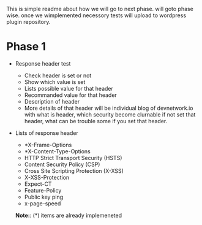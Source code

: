 This is simple readme about how we will go to next phase. will goto  phase wise. once we wimplemented necessory tests will upload to wordpress plugin repository.
#  Phase 1
* Response header test
	* Check header is set or not
	* Show which value is set
	* Lists possible value for that header
	* Recommanded value for that header
	* Description of header 
	* More details of that header will be individual blog of devnetwork.io with what is header, which security become clurnable if not set that header, what can be trouble some if you set that header.
* Lists of response header
	* *X-Frame-Options
	*	*X-Content-Type-Options
	*	HTTP Strict Transport Security (HSTS)
	*	Content Security Policy (CSP)
	*	Cross Site Scripting Protection (X-XSS)
	*	X-XSS-Protection
	*	Expect-CT
	*	Feature-Policy
	*	Public key ping
	* x-page-speed
  
  
  **Note:**: (*) items are already implemeneted
